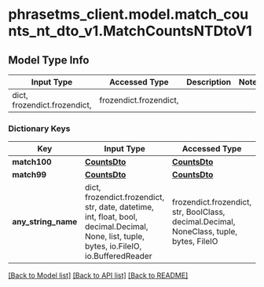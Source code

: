 # phrasetms_client.model.match_counts_nt_dto_v1.MatchCountsNTDtoV1

## Model Type Info

| Input Type                   | Accessed Type          | Description | Notes |
| ---------------------------- | ---------------------- | ----------- | ----- |
| dict, frozendict.frozendict, | frozendict.frozendict, |             |

### Dictionary Keys

| Key                 | Input Type                                                                                                                                  | Accessed Type                                                                           | Description                                                        | Notes      |
| ------------------- | ------------------------------------------------------------------------------------------------------------------------------------------- | --------------------------------------------------------------------------------------- | ------------------------------------------------------------------ | ---------- |
| **match100**        | [**CountsDto**](CountsDto.md)                                                                                                               | [**CountsDto**](CountsDto.md)                                                           |                                                                    | [optional] |
| **match99**         | [**CountsDto**](CountsDto.md)                                                                                                               | [**CountsDto**](CountsDto.md)                                                           |                                                                    | [optional] |
| **any_string_name** | dict, frozendict.frozendict, str, date, datetime, int, float, bool, decimal.Decimal, None, list, tuple, bytes, io.FileIO, io.BufferedReader | frozendict.frozendict, str, BoolClass, decimal.Decimal, NoneClass, tuple, bytes, FileIO | any string name can be used but the value must be the correct type | [optional] |

[[Back to Model list]](../../README.md#documentation-for-models) [[Back to API list]](../../README.md#documentation-for-api-endpoints) [[Back to README]](../../README.md)

